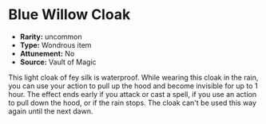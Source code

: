 
# Blue Willow Cloak

* **Rarity:** uncommon
* **Type:** Wondrous item
* **Attunement:** No
* **Source:** Vault of Magic


This light cloak of fey silk is waterproof. While wearing this cloak in the rain, you can use your action to pull up the hood and become invisible for up to 1 hour. The effect ends early if you attack or cast a spell, if you use an action to pull down the hood, or if the rain stops. The cloak can't be used this way again until the next dawn.
